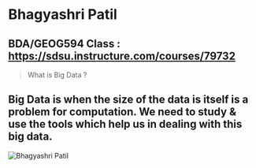 # Bhagyashri Patil

## BDA/GEOG594 Class : https://sdsu.instructure.com/courses/79732

> What is Big Data ?
## Big Data is when the size of the data is itself is a problem for computation. We need to study & use the tools which help us in dealing with this big data.

![Bhagyashri Patil](/images/skills.jpeg)
